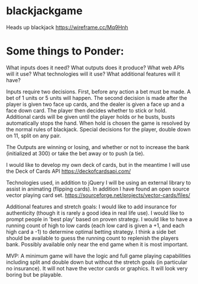 # blackjackgame
Heads up blackjack
https://wireframe.cc/Mq9Hnh


# Some things to Ponder:
What inputs does it need?
What outputs does it produce?
What web APIs will it use?
What technologies will it use?
What additional features will it have?

Inputs require two decisions. First, before any action a bet must be made. A bet of 1 units or 5 units will happen.
The second decision is made after the player is given two face up cards, and the dealer is given a face up and a face down card.
The player then decides whether to stick or hold. Additional cards will be given until the player holds or he busts, busts automatically stops the hand. When hold is chosen the game is resolved by the normal rules of blackjack.
Special decisions for the player, double down on 11, split on any pair.

The Outputs are winning or losing, and whether or not to increase the bank (initialized at 300) or take the bet away or to push (a tie).

I would like to develop my own deck of cards, but in the meantime I will use the Deck of Cards API https://deckofcardsapi.com/

Technologies used, in addition to jQuery I will be using an external library to assist in animating (flipping cards). In addition I have found an open source vector playing card set. https://sourceforge.net/projects/vector-cards/files/

Additional features and stretch goals:
I would like to add insurance for authenticity (though it is rarely a good idea in real life use).
I would like to prompt people in 'best play' based on proven strategy.
I would like to have a running count of high to low cards (each low card is given a +1, and each high card a -1) to determine optimal betting strategy.
I think a side bet should be available to guess the running count to replenish the players bank. Possibly available only near the end game when it is most important.

MVP:  A minimum game will have the logic and full game playing capabilities including split and double down but without the stretch goals (in particular no insurance). It will not have the vector cards or graphics. It will look very boring but be playable.

